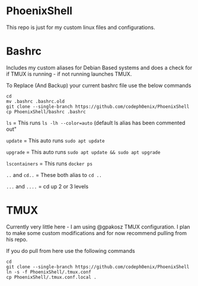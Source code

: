 # PhoenixShell
This repo is just for my custom linux files and configurations.

# Bashrc
Includes my custom aliases for Debian Based systems and does a check for if TMUX is running - if not running launches TMUX.

To Replace (And Backup) your current bashrc file use the below commands

```
cd
mv .bashrc .bashrc.old
git clone --single-branch https://github.com/codeph0enix/PhoenixShell
cp PhoenixShell/bashrc .bashrc

```
`ls` = This runs `ls -lh --color=auto` (default ls alias has been commented out"

`update` = This auto runs `sudo apt update`

`upgrade` = This auto runs `sudo apt update && sudo apt upgrade`

`lscontainers` = This runs `docker ps`

`..` and `cd..` = These both alias to `cd ..`

`...` and `....` = cd up 2 or 3 levels
# TMUX
Currently very little here - I am using @gpakosz TMUX configuration. I plan to make some custom modifications and for now recommend pulling from his repo.

If you do pull from here use the following commands

```
cd
git clone --single-branch https://github.com/codeph0enix/PhoenixShell
ln -s -f PhoenixShell/.tmux.conf
cp PhoenixShell/.tmux.conf.local .
```
